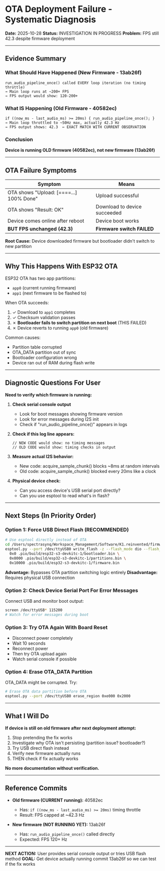 # OTA Deployment Failure - Systematic Diagnosis

**Date:** 2025-10-28
**Status:** INVESTIGATION IN PROGRESS
**Problem:** FPS still 42.3 despite firmware deployment

---

## Evidence Summary

### What Should Have Happened (New Firmware - 13ab26f)
```
run_audio_pipeline_once() called EVERY loop iteration (no timing throttle)
→ Main loop runs at ~200+ FPS
→ FPS output would show: 120-200+
```

### What IS Happening (Old Firmware - 40582ec)
```
if ((now_ms - last_audio_ms) >= 20ms) { run_audio_pipeline_once(); }
→ Main loop throttled to ~50Hz max, actually 42.3 Hz
→ FPS output shows: 42.3  ← EXACT MATCH WITH CURRENT OBSERVATION
```

### Conclusion
**Device is running OLD firmware (40582ec), not new firmware (13ab26f)**

---

## OTA Failure Symptoms

| Symptom | Means |
|---------|-------|
| OTA shows "Upload: [====...] 100% Done" | Upload successful |
| OTA shows "Result: OK" | Download to device succeeded |
| Device comes online after reboot | Device boot works |
| **BUT FPS unchanged (42.3)** | **Firmware switch FAILED** |

**Root Cause:** Device downloaded firmware but bootloader didn't switch to new partition

---

## Why This Happens With ESP32 OTA

ESP32 OTA has two app partitions:
- `app0` (current running firmware)
- `app1` (next firmware to be flashed to)

When OTA succeeds:
1. ✓ Download to `app1` completes
2. ✓ Checksum validation passes
3. ✗ **Bootloader fails to switch partition on next boot** (THIS FAILED)
4. ✗ Device reverts to running `app0` (old firmware)

Common causes:
- Partition table corrupted
- OTA_DATA partition out of sync
- Bootloader configuration wrong
- Device ran out of RAM during flash write

---

## Diagnostic Questions For User

**Need to verify which firmware is running:**

1. **Check serial console output**
   - Look for boot messages showing firmware version
   - Look for error messages during I2S init
   - Check if "run_audio_pipeline_once()" appears in logs

2. **Check if this log line appears:**
   ```
   // NEW CODE would show: no timing messages
   // OLD CODE would show: timing checks in output
   ```

3. **Measure actual I2S behavior:**
   - New code: acquire_sample_chunk() blocks ~8ms at random intervals
   - Old code: acquire_sample_chunk() blocked every 20ms  like a clock

4. **Physical device check:**
   - Can you access device's USB serial port directly?
   - Can you use esptool to read what's in flash?

---

## Next Steps (In Priority Order)

### Option 1: Force USB Direct Flash (RECOMMENDED)
```bash
# Use esptool directly instead of OTA
cd /Users/spectrasynq/Workspace_Management/Software/K1.reinvented/firmware
esptool.py --port /dev/ttyUSB0 write_flash -z --flash_mode dio --flash_freq 80m \
  0x0 .pio/build/esp32-s3-devkitc-1/bootloader.bin \
  0x8000 .pio/build/esp32-s3-devkitc-1/partitions.bin \
  0x10000 .pio/build/esp32-s3-devkitc-1/firmware.bin
```

**Advantage:** Bypasses OTA partition switching logic entirely
**Disadvantage:** Requires physical USB connection

### Option 2: Check Device Serial Port For Error Messages
Connect USB and monitor boot output:
```bash
screen /dev/ttyUSB* 115200
# Watch for error messages during boot
```

### Option 3: Try OTA Again With Board Reset
- Disconnect power completely
- Wait 10 seconds
- Reconnect power
- Then try OTA upload again
- Watch serial console if possible

### Option 4: Erase OTA_DATA Partition
OTA_DATA might be corrupted. Try:
```bash
# Erase OTA data partition before OTA
esptool.py --port /dev/ttyUSB0 erase_region 0xe000 0x2000
```

---

## What I Will Do

**If device is still on old firmware after next deployment attempt:**

1. Stop pretending the fix works
2. Investigate why OTA isn't persisting (partition issue? bootloader?)
3. Try USB direct flash instead
4. Verify new firmware actually runs
5. THEN check if fix actually works

**No more documentation without verification.**

---

## Reference Commits

- **Old firmware (CURRENT running):** 40582ec
  - Has: `if ((now_ms - last_audio_ms) >= 20ms)` timing throttle
  - Result: FPS capped at ~42.3 Hz

- **New firmware (NOT RUNNING YET):** 13ab26f
  - Has: `run_audio_pipeline_once()` called directly
  - Expected: FPS 120+ Hz

---

**NEXT ACTION:** User provides serial console output or tries USB flash method
**GOAL:** Get device actually running commit 13ab26f so we can test if the fix works
